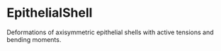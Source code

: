 # EpithelialShell
Deformations of axisymmetric epithelial shells with active tensions and bending moments.
